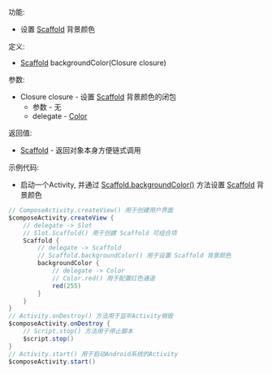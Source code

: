 功能:

+ 设置 [Scaffold](/API/UI/Compose/Widget/Scaffold/README.md) 背景颜色

定义:

+ [Scaffold](/API/UI/Compose/Widget/Scaffold/README.md) backgroundColor(Closure closure)

参数:

+ Closure closure - 设置 [Scaffold](/API/UI/Compose/Widget/Scaffold/README.md) 背景颜色的闭包
    + 参数 - 无
    + delegate - [Color](/API/UI/Compose/Theme/Color/Color/README.md)

返回值:

+ [Scaffold](/API/UI/Compose/Widget/Scaffold/README.md) - 返回对象本身方便链式调用

示例代码:

+ 启动一个Activity,
  并通过 [Scaffold.backgroundColor()](/API/UI/Compose/Widget/Scaffold/README.md?id=backgroundColor)
  方法设置 [Scaffold](/API/UI/Compose/Widget/Scaffold/README.md) 背景颜色

```groovy
// ComposeActivity.createView() 用于创建用户界面
$composeActivity.createView {
    // delegate -> Slot
    // Slot.Scaffold() 用于创建 Scaffold 可组合项
    Scaffold {
        // delegate -> Scaffold
        // Scaffold.backgroundColor() 用于设置 Scaffold 背景颜色
        backgroundColor {
            // delegate -> Color
            // Color.red() 用于配置红色通道
            red(255)
        }
    }
}
// Activity.onDestroy() 方法用于监听Activity销毁
$composeActivity.onDestroy {
    // Script.stop() 方法用于停止脚本
    $script.stop()
}
// Activity.start() 用于启动Android系统的Activity
$composeActivity.start()
```